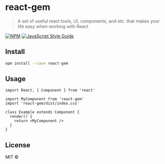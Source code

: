 # react-gem

> A set of useful react tools, UI, components, and etc. that makes your life easy when working with React

[![NPM](https://img.shields.io/npm/v/react-gem.svg)](https://www.npmjs.com/package/react-gem) [![JavaScript Style Guide](https://img.shields.io/badge/code_style-standard-brightgreen.svg)](https://standardjs.com)

## Install

```bash
npm install --save react-gem
```

## Usage

```tsx
import React, { Component } from 'react'

import MyComponent from 'react-gem'
import 'react-gem/dist/index.css'

class Example extends Component {
  render() {
    return <MyComponent />
  }
}
```

## License

MIT © [](https://github.com/)
